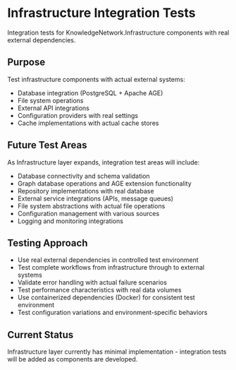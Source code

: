 # Infrastructure Integration Tests

Integration tests for KnowledgeNetwork.Infrastructure components with real external dependencies.

## Purpose
Test infrastructure components with actual external systems:
- Database integration (PostgreSQL + Apache AGE)
- File system operations
- External API integrations
- Configuration providers with real settings
- Cache implementations with actual cache stores

## Future Test Areas
As Infrastructure layer expands, integration test areas will include:
- Database connectivity and schema validation
- Graph database operations and AGE extension functionality
- Repository implementations with real database
- External service integrations (APIs, message queues)
- File system abstractions with actual file operations
- Configuration management with various sources
- Logging and monitoring integrations

## Testing Approach
- Use real external dependencies in controlled test environment
- Test complete workflows from infrastructure through to external systems
- Validate error handling with actual failure scenarios
- Test performance characteristics with real data volumes
- Use containerized dependencies (Docker) for consistent test environment
- Test configuration variations and environment-specific behaviors

## Current Status
Infrastructure layer currently has minimal implementation - integration tests will be added as components are developed.